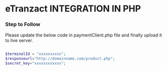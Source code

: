 # eTranzact INTEGRATION IN PHP


### Step to Follow
Please update the below code in paymentClient.php file and finally upload it to live server.

```php

$terminalId = "xxxxxxxxxx";
$responseurl="http://domainname.com/product.php";
$secret_key="xxxxxxxxxxxx";

```


